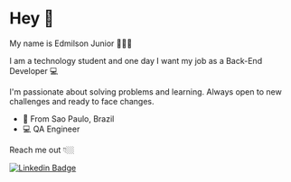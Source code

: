 # Hey 👋

My name is Edmilson Junior 👨🇧🇷

I am a technology student and one day I want my job as a Back-End Developer  💻

I'm passionate about solving problems and learning. Always open to new challenges and ready to face changes.

- 📍 From Sao Paulo, Brazil
- 💻 QA Engineer

Reach me out 👇🏼

[![Linkedin Badge](https://img.shields.io/badge/-LinkedIn-blue?style=flat-square&logo=Linkedin&logoColor=white&link=https://www.linkedin.com/in/isadora-rodrigues-stangarlin-48402b141/)](https://www.linkedin.com/in/edmilson-l-p-junior-05895a199/)
